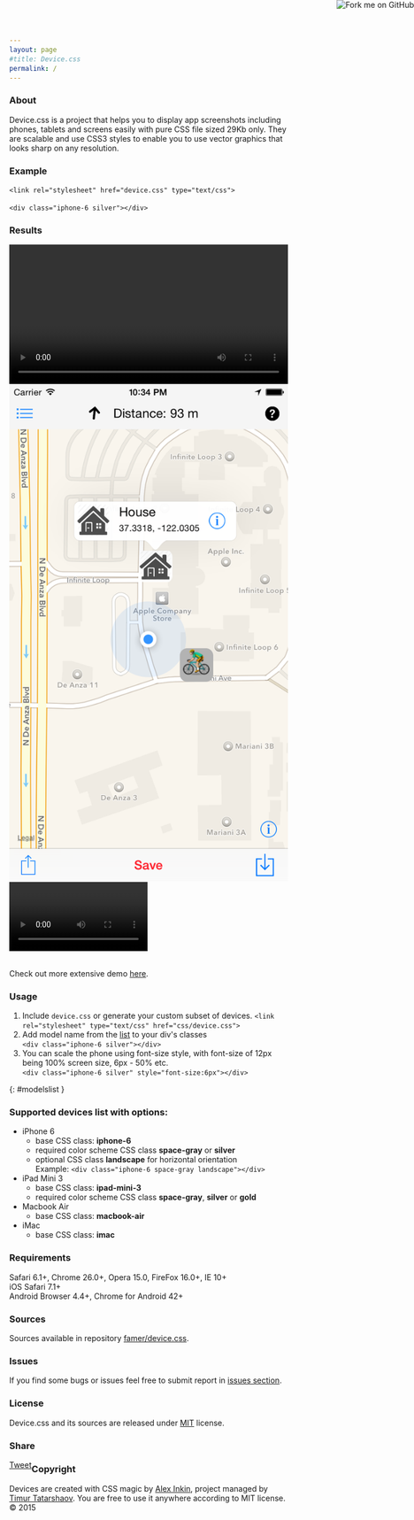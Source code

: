 ```yaml
---
layout: page
#title: Device.css
permalink: /
---
```

### About
Device.css is a project that helps you to display app screenshots including phones, tablets and screens easily with pure CSS file sized 29Kb only.
They are scalable and use CSS3 styles to enable you to use vector graphics that looks sharp on any resolution. 

### Example


	<link rel="stylesheet" href="device.css" type="text/css">

	<div class="iphone-6 silver"></div>


	

### Results
<div class="macbook-air" style="font-size: 4px; vertical-align: middle;">
	<video width="100%" autoplay loop >
	  <source src="docs/demo.mp4" type="video/mp4" />
		Video is not supported
	</video>
</div>


<div class="iphone-6 white" style="font-size: 4px; vertical-align: middle;">
        <img src="background/screenshots/main_screen_detail.png"/>
</div>
<div class="iphone-6 black" style="font-size: 4px; vertical-align: middle;">
	<video width="250" autoplay loop >
	  <source src="background/videos/fnscreencast.mp4" type="video/mp4" />
	   <img src="background/screenshots/main_screen_detail.png"/>
	</video>
</div>
<div class="mac" style="font-size: 4px;"></div>

<div class="iphone-6 white landscape" style="font-size: 4px;"></div>

<div class="ipad-mini-3 white" style="font-size: 4px;"></div>
<br>
<p>Check out more extensive demo <a href="http://codepen.io/waterplea/pen/jPqBdr">here</a>.</p>

### Usage

1. Include `device.css` or generate your custom subset of devices.
`<link rel="stylesheet" type="text/css" href="css/device.css">`
2. Add model name from the [list](#modelslist) to your div's classes  
`<div class="iphone-6 silver"></div>`
3. You can scale the phone using font-size style, with font-size of 12px being 100% screen size, 6px - 50% etc.  
`<div class="iphone-6 silver" style="font-size:6px"></div>`

{: #modelslist }
### Supported devices list with options:

- iPhone 6
	- base CSS class: **iphone-6**
	- required color scheme CSS class **space-gray** or **silver**
	- optional CSS class **landscape** for horizontal orientation  
Example: `<div class="iphone-6 space-gray landscape"></div>`
- iPad Mini 3
	- base CSS class: **ipad-mini-3**
	- required color scheme CSS class **space-gray**, **silver** or **gold**
- Macbook Air
	- base CSS class: **macbook-air**
- iMac
	- base CSS class: **imac**

### Requirements
Safari 6.1+, Chrome 26.0+, Opera 15.0, FireFox 16.0+, IE 10+  
iOS Safari 7.1+  
Android Browser 4.4+, Chrome for Android 42+

### Sources
Sources available in repository [famer/device.css](http://github.com/famer/device.css).

### Issues 

If you find some bugs or issues feel free to submit report in [issues section](https://github.com/famer/device.css/issues).

### License

Device.css and its sources are released under [MIT](http://opensource.org/licenses/MIT) license.

### Share

<div id="fb-root"></div>
<a href="https://github.com/famer/device.css"><img style="position: absolute; top: 0; right: 0; border: 0;" src="https://camo.githubusercontent.com/365986a132ccd6a44c23a9169022c0b5c890c387/68747470733a2f2f73332e616d617a6f6e6177732e636f6d2f6769746875622f726962626f6e732f666f726b6d655f72696768745f7265645f6161303030302e706e67" alt="Fork me on GitHub" data-canonical-src="https://s3.amazonaws.com/github/ribbons/forkme_right_red_aa0000.png"></a>

<div style="float:left; margin: 0 10px 0 0;">
	<script src="//platform.linkedin.com/in.js" type="text/javascript"> lang: en_US</script>
	<script type="IN/Share" data-counter="right"></script>
</div>

<script>(function(d, s, id) {
  var js, fjs = d.getElementsByTagName(s)[0];
  if (d.getElementById(id)) return;
  js = d.createElement(s); js.id = id;
  js.src = "//connect.facebook.net/en_GB/sdk.js#xfbml=1&version=v2.3&appId=154079051320662";
  fjs.parentNode.insertBefore(js, fjs);
}(document, 'script', 'facebook-jssdk'));</script>

<div style="float:left; margin: -4px 10px 0 0;" class="fb-like" data-href="http://famer.github.io/device.css/" data-layout="button_count" data-action="like" data-show-faces="false" data-share="false"></div>
<a style="float:left;" href="https://twitter.com/share" class="twitter-share-button" data-url="http://famer.github.io/device.css/" data-via="locationsphere">Tweet</a> <script>!function(d,s,id){var js,fjs=d.getElementsByTagName(s)[0],p=/^http:/.test(d.location)?'http':'https';if(!d.getElementById(id)){js=d.createElement(s);js.id=id;js.src=p+'://platform.twitter.com/widgets.js';fjs.parentNode.insertBefore(js,fjs);}}(document, 'script', 'twitter-wjs');</script>

### Copyright
Devices are created with CSS magic by [Alex Inkin](http://waterplea.bandcamp.com/), project managed by [Timur Tatarshaov](http://famer.github.io). You are free to use it anywhere according to MIT license.
© 2015


